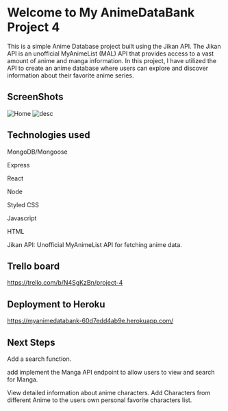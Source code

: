 # Welcome to My AnimeDataBank Project 4

This is a simple Anime Database project built using the Jikan API. The Jikan API is an unofficial MyAnimeList (MAL) API that provides access to a vast amount of anime and manga information. In this project, I have utilized the API to create an anime database where users can explore and discover information about their favorite anime series.

## ScreenShots
![Home](https://github.com/malcolmxsc/mern-infrastructure/assets/136124585/a0f2ce00-1542-482c-8f87-3571f1d035ba)
![desc](https://github.com/malcolmxsc/mern-infrastructure/assets/136124585/6c7e8dcb-400a-4984-ab75-b7c67b6b8a24)

## Technologies used
MongoDB/Mongoose

Express

React

Node

Styled CSS

Javascript

HTML

Jikan API: Unofficial MyAnimeList API for fetching anime data.


## Trello board

https://trello.com/b/N4SgKzBn/project-4

## Deployment to Heroku

https://myanimedatabank-60d7edd4ab9e.herokuapp.com/

## Next Steps
Add a search function.

add implement the Manga API endpoint to allow users to view and search for Manga.

View detailed information about anime characters.
Add Characters from different Anime to the users own personal favorite characters list.
